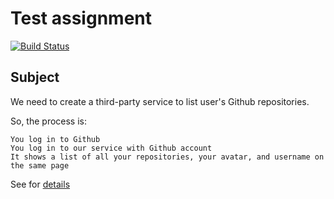 # Test assignment
[![Build Status](https://travis-ci.org/artemiy312/test_assignment.svg?branch=master)](https://travis-ci.org/artemiy312/test_assignment)

## Subject

We need to create a third-party service to list user's Github repositories.

So, the process is:

    You log in to Github
    You log in to our service with Github account
    It shows a list of all your repositories, your avatar, and username on the same page


See for [details](https://github.com/wemake-services/meta/issues/7)
